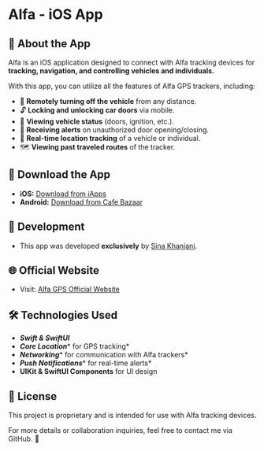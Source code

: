 # Alfa - iOS App

## 📌 About the App

Alfa is an iOS application designed to connect with Alfa tracking devices for **tracking, navigation, and controlling vehicles and individuals.**

With this app, you can utilize all the features of Alfa GPS trackers, including:

- 🔴 **Remotely turning off the vehicle** from any distance.
- 🔓 **Locking and unlocking car doors** via mobile.
- 🚗 **Viewing vehicle status** (doors, ignition, etc.).
- 🚨 **Receiving alerts** on unauthorized door opening/closing.
- 📍 **Real-time location tracking** of a vehicle or individual.
- 🗺 **Viewing past traveled routes** of the tracker.

## 📲 Download the App

- **iOS:** [Download from iApps](https://iapps.ir/app/%D8%B1%D8%AF%DB%8C%D8%A7%D8%A8-%D8%A2%D9%84%D9%81%D8%A7/400497826)
- **Android:** [Download from Cafe Bazaar](https://cafebazaar.ir/app/com.remote)

## 🚀 Development

- This app was developed **exclusively** by [Sina Khanjani](https://github.com/sinakhanjani).

## 🌐 Official Website

- Visit: [Alfa GPS Official Website](https://alfaagps.com/)

## 🛠 Technologies Used

- ***Swift & SwiftUI***
- ***Core Location**** for GPS tracking*
- ***Networking**** for communication with Alfa trackers*
- ***Push Notifications**** for real-time alerts*
- **UIKit & SwiftUI Components** for UI design

## 📜 License

This project is proprietary and is intended for use with Alfa tracking devices.

For more details or collaboration inquiries, feel free to contact me via GitHub. 🚀


